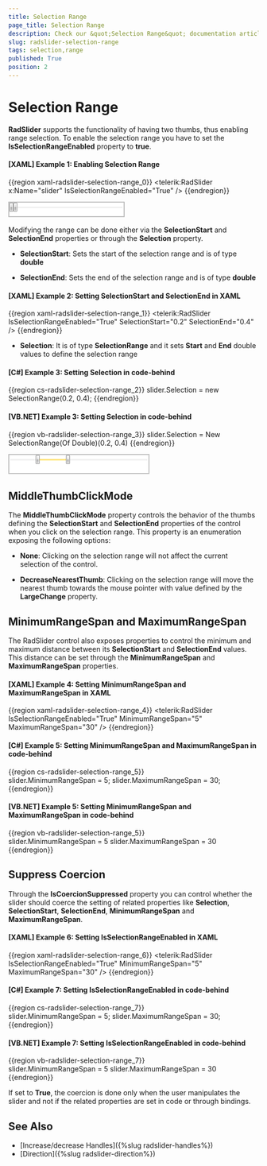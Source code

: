 ```yaml
---
title: Selection Range
page_title: Selection Range
description: Check our &quot;Selection Range&quot; documentation article for the RadSlider {{ site.framework_name }} control.
slug: radslider-selection-range
tags: selection,range
published: True
position: 2
---
```


# Selection Range

__RadSlider__ supports the functionality of having two thumbs, thus enabling range selection. To enable the selection range you have to set the __IsSelectionRangeEnabled__ property to __true__.

#### __[XAML] Example 1: Enabling Selection Range__

{{region xaml-radslider-selection-range_0}}
	<telerik:RadSlider x:Name="slider" IsSelectionRangeEnabled="True" />
{{endregion}}

![](images/radslider_features_default_range.png)

Modifying the range can be done either via the __SelectionStart__ and __SelectionEnd__ properties or through the __Selection__ property.

* __SelectionStart__: Sets the start of the selection range and is of type __double__

* __SelectionEnd__: Sets the end of the selection range and is of type __double__

#### __[XAML] Example 2: Setting SelectionStart and SelectionEnd in XAML__

{{region xaml-radslider-selection-range_1}}
	<telerik:RadSlider IsSelectionRangeEnabled="True" SelectionStart="0.2" SelectionEnd="0.4" />
{{endregion}}

* __Selection__: It is of type __SelectionRange<double>__ and it sets __Start__ and __End__ double values to define the selection range

#### __[C#] Example 3: Setting Selection in code-behind__

{{region cs-radslider-selection-range_2}}
	slider.Selection = new SelectionRange<double>(0.2, 0.4);
{{endregion}}

#### __[VB.NET] Example 3: Setting Selection in code-behind__

{{region vb-radslider-selection-range_3}}
	slider.Selection = New SelectionRange(Of Double)(0.2, 0.4)
{{endregion}}

![](images/radslider_features_custom_range.png)

## MiddleThumbClickMode

The __MiddleThumbClickMode__ property controls the behavior of the thumbs defining the __SelectionStart__ and __SelectionEnd__ properties of the control when you click on the selection range. This property is an enumeration exposing the following options:

* __None__: Clicking on the selection range will not affect the current selection of the control.

* __DecreaseNearestThumb__: Clicking on the selection range will move the nearest thumb towards the mouse pointer with value defined by the __LargeChange__ property.

## MinimumRangeSpan and MaximumRangeSpan

The RadSlider control also exposes properties to control the minimum and maximum distance between its **SelectionStart** and **SelectionEnd** values. This distance can be set through the **MinimumRangeSpan** and **MaximumRangeSpan** properties.

#### __[XAML] Example 4: Setting MinimumRangeSpan and MaximumRangeSpan in XAML__

{{region xaml-radslider-selection-range_4}}
	<telerik:RadSlider IsSelectionRangeEnabled="True" MinimumRangeSpan="5" MaximumRangeSpan="30" />
{{endregion}}

#### __[C#] Example 5: Setting MinimumRangeSpan and MaximumRangeSpan in code-behind__

{{region cs-radslider-selection-range_5}}            
	slider.MinimumRangeSpan = 5;
    slider.MaximumRangeSpan = 30;
{{endregion}}

#### __[VB.NET] Example 5: Setting MinimumRangeSpan and MaximumRangeSpan in code-behind__

{{region vb-radslider-selection-range_5}}	
	slider.MinimumRangeSpan = 5
    slider.MaximumRangeSpan = 30
{{endregion}}

## Suppress Coercion

Through the **IsCoercionSuppressed** property you can control whether the slider should coerce the setting of related properties like **Selection**, **SelectionStart**, **SelectionEnd**, **MinimumRangeSpan** and **MaximumRangeSpan**.

#### __[XAML] Example 6: Setting IsSelectionRangeEnabled in XAML__

{{region xaml-radslider-selection-range_6}}
	<telerik:RadSlider IsSelectionRangeEnabled="True" MinimumRangeSpan="5" MaximumRangeSpan="30" />
{{endregion}}

#### __[C#] Example 7: Setting IsSelectionRangeEnabled in code-behind__

{{region cs-radslider-selection-range_7}}            
	slider.MinimumRangeSpan = 5;
    slider.MaximumRangeSpan = 30;
{{endregion}}

#### __[VB.NET] Example 7: Setting IsSelectionRangeEnabled in code-behind__

{{region vb-radslider-selection-range_7}}	
	slider.MinimumRangeSpan = 5
    slider.MaximumRangeSpan = 30
{{endregion}}

If set to **True**, the coercion is done only when the user manipulates the slider and not if the related properties are set in code or through bindings.

## See Also
* [Increase/decrease Handles]({%slug radslider-handles%})
* [Direction]({%slug radslider-direction%})
